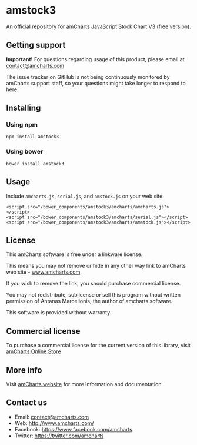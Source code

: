 # amstock3

An official repository for amCharts JavaScript Stock Chart V3 (free version).

## Getting support

**Important!** For questions regarding usage of this product, please email at 
contact@amcharts.com

The issue tracker on GitHub is not being continuously monitored by amCharts 
support staff, so your questions might take longer to respond to here.

## Installing

### Using npm

```
npm install amstock3
```

### Using bower

```
bower install amstock3
```

## Usage

Include `amcharts.js`, `serial.js`, and `amstock.js` on your web site:

```
<script src="/bower_components/amstock3/amcharts/amcharts.js"></script>
<script src="/bower_components/amstock3/amcharts/serial.js"></script>
<script src="/bower_components/amstock3/amcharts/amstock.js"></script>
```

## License

This amCharts software is free under a linkware license.

This means you may not remove or hide in any other way link to amCharts
web site - www.amcharts.com.

If you wish to remove the link, you should purchase commercial license.

You may not redistribute, sublicense or sell this program without written
permission of Antanas Marcelionis, the author of amcharts software.

This software is provided without warranty.

## Commercial license

To purchase a commercial license for the current version of this library, visit
[amCharts Online Store](http://www.amcharts.com/online-store/)

## More info

Visit [amCharts website](http://www.amcharts.com/) for more information and 
documentation.

## Contact us

* Email: contact@amcharts.com
* Web: http://www.amcharts.com/
* Facebook: https://www.facebook.com/amcharts
* Twitter: https://twitter.com/amcharts